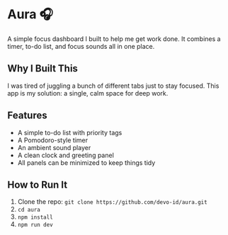 # Aura 🎧

A simple focus dashboard I built to help me get work done. It combines a timer, to-do list, and focus sounds all in one place.

## Why I Built This

I was tired of juggling a bunch of different tabs just to stay focused. This app is my solution: a single, calm space for deep work.

## Features

- A simple to-do list with priority tags
- A Pomodoro-style timer
- An ambient sound player
- A clean clock and greeting panel
- All panels can be minimized to keep things tidy

## How to Run It

1.  Clone the repo: `git clone https://github.com/devo-id/aura.git`
2.  `cd aura`
3.  `npm install`
4.  `npm run dev`
